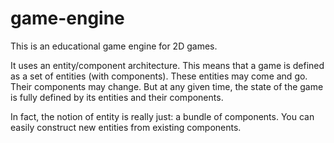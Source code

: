 # game-engine

This is an educational game engine for 2D games.  

It uses an entity/component architecture.  This means that a game
is defined as a set of entities (with components).  These entities may
come and go.  Their components may change.  But at any given time,
the state of the game is fully defined by its entities and their components.

In fact, the notion of entity is really just: a bundle of components.
You can easily construct new entities from existing components.









